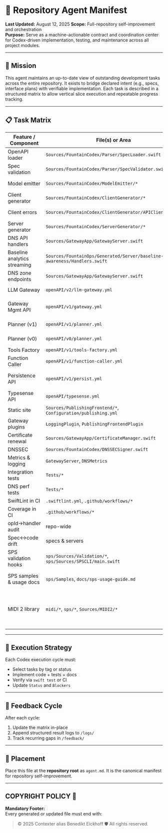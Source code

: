 # 🧠 Repository Agent Manifest

**Last Updated:** August 12, 2025
**Scope:** Full-repository self-improvement and orchestration  
**Purpose:** Serve as a machine-actionable contract and coordination center for Codex-driven implementation, testing, and maintenance across all project modules.

---

## 🎯 Mission

This agent maintains an up-to-date view of outstanding development tasks across the entire repository. It exists to bridge declared intent (e.g., specs, interface plans) with verifiable implementation. Each task is described in a structured matrix to allow vertical slice execution and repeatable progress tracking.

---

## 📋 Task Matrix

| Feature / Component | File(s) or Area | Action | Status | Blockers | Tags |
|---|---|---|---|---|---|
| OpenAPI loader | `Sources/FountainCodex/Parser/SpecLoader.swift` | Maintain JSON/YAML load + normalization | ✅ | — | parser |
| Spec validation | `Sources/FountainCodex/Parser/SpecValidator.swift` | Keep unique ids & params checks | ✅ | — | parser |
| Model emitter | `Sources/FountainCodex/ModelEmitter/*` | Generate Swift models from schemas | ✅ | — | generator |
| Client generator | `Sources/FountainCodex/ClientGenerator/*` | Emit type-safe requests & client | ✅ | — | generator, cli |
| Client errors | `Sources/FountainCodex/ClientGenerator/APIClient.swift` | Add non-200 error decoding | ✅ | — | client, generator |
| Server generator | `Sources/FountainCodex/ServerGenerator/*` | Emit router/types/handler **stubs** | ✅ | — | generator, server |
| DNS API handlers | `Sources/GatewayApp/GatewayServer.swift` | Keep CRUD for zones/records | ✅ | — | server, dns |
| Baseline analytics streaming | `Sources/FountainOps/Generated/Server/baseline-awareness/Handlers.swift` | Implement `streamHistoryAnalytics` handler | ✅ | — | server |
| DNS zone endpoints | `Sources/GatewayApp/GatewayServer.swift` | Add `createZone`, `deleteZone`, `listRecords` handlers | ✅ | — | server, dns |
| LLM Gateway | `openAPI/v2/llm-gateway.yml` | Implement `metrics_metrics_get`, `chatWithObjective` | ✅ | — | server, llm |
| Gateway Mgmt API | `openAPI/v1/gateway.yml` | Implement health/metrics/auth/cert/routes ops | ✅ | — | server |
| Planner (v1) | `openAPI/v1/planner.yml` | Implement planner ops (reason/execute/list/etc.) | ✅ | — | server, planner |
| Planner (v0) | `openAPI/v0/planner.yml` | Deprecate or alias to v1 | ✅ | — | docs, planner |
| Tools Factory | `openAPI/v1/tools-factory.yml` | Implement list/register ops | ✅ | — | server |
| Function Caller | `openAPI/v1/function-caller.yml` | Implement list/get/invoke/metrics | ✅ | — | server |
| Persistence API | `openAPI/v1/persist.yml` | Implement corpus/baseline/function/reflection ops | ✅ | — | server, storage |
| Typesense API | `openAPI/typesense.yml` | Decide proxy vs native subset | ✅ | — | server, design |
| Static site | `Sources/PublishingFrontend/*`, `Configuration/publishing.yml` | Serve docs/static; keep defaults | ✅ | — | server, docs |
| Gateway plugins | `LoggingPlugin`, `PublishingFrontendPlugin` | Keep logging & HTML fallback | ✅ | — | server |
| Certificate renewal | `Sources/GatewayApp/CertificateManager.swift` | Schedule/trigger renewal | ✅ | — | ops, tls |
| DNSSEC | `Sources/FountainCodex/DNSSECSigner.swift` | Integrate signer into engine | ✅ | — | security, dns |
| Metrics & logging | `GatewayServer`, `DNSMetrics` | Expose Prometheus-style metrics | ✅ | — | observability |
| Integration tests | `Tests/*` | E2E tests for generated servers | ✅ | — | test |
| DNS perf tests | `Tests/*` | UDP/TCP load & concurrency tests | ✅ | — | test, dns |
| SwiftLint in CI | `.swiftlint.yml`, `.github/workflows/*` | Add lint job to Actions | ✅ | — | ci, lint |
| Coverage in CI | `.github/workflows/*` | Publish coverage artifacts/badge | ✅ | — | ci, test |
| opId→handler audit | repo-wide | Script to diff specs vs code | ✅ | — | tooling, docs |
| Spec↔code drift | specs & servers | Track/close gaps per service | ✅ | — | process |
| SPS validation hooks | `sps/Sources/Validation/*`, `sps/Sources/SPSCLI/main.swift` | Add coverage + reserved-bit checks | ✅ | — | sps |
| SPS samples & usage docs | `sps/Samples`, `docs/sps-usage-guide.md` | Provide annotated sample PDFs and usage guide with page-range queries & validation hooks | ✅ | — | docs, sps |
| MIDI 2 library | `midi/*`, `sps/*`, `Sources/MIDI2/*` | Parse MIDI 2 spec via SPS and expose Swift Package module | 🚧 | SPSJobQueue status returns 'Job not found'; models regenerated | midi, sps, spm |

---

## 🧪 Execution Strategy

Each Codex execution cycle must:
- Select tasks by tag or status  
- Implement code + tests + docs  
- Verify via `swift test` or CI  
- Update `Status` and `Blockers`

---

## 🔁 Feedback Cycle

After each cycle:
1. Update the matrix in-place  
2. Append structured result logs to `/logs/`  
3. Track recurring gaps in `/feedback/`

---

## 📁 Placement

Place this file at the **repository root** as `agent.md`. It is the canonical manifest for repository self-improvement.

---

## COPYRIGHT POLICY 🔐

**Mandatory Footer:**  
Every generated or updated file must end with:

> © 2025 Contexter alias Benedikt Eickhoff 🛡️ All rights reserved.
